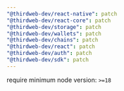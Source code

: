 ```yaml
---
"@thirdweb-dev/react-native": patch
"@thirdweb-dev/react-core": patch
"@thirdweb-dev/storage": patch
"@thirdweb-dev/wallets": patch
"@thirdweb-dev/chains": patch
"@thirdweb-dev/react": patch
"@thirdweb-dev/auth": patch
"@thirdweb-dev/sdk": patch
---
```


require minimum node version: `>=18`
